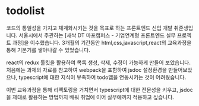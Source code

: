 # todolist

코드의 통일성을 가지고 체계화시키는 것을 목표로 하는 프론트엔드 신입 개발 취준생입니다.
서울시에서 주관하는 [새싹 DT 마포캠퍼스 - 기업연계형 프론트엔드 실무 프로젝트 과정]을 이수했습니다.
3개월의 기간동안 html,css,javascript,react의 교육과정을 통해 기본기를 쌓아나갈 수 있었습니다.

react의 redux 툴킷을 활용하여 목록 생성, 삭제, 수정이 가능하게 만들어 보았습니다.
처음에는 과제의 자료를 참고하여 webpack을 포함하여 jsdoc 설정환경을 만들어보았으나,
typescript에 대한 지식이 부족하여 todo앱을 연동시키는 것이 어려웠습니다.

이번 교육과정을 통해 리펙토링을 거치면서 typescript에 대한 전문성을 키우고,
jsdoc을 제대로 활용하는 방법까지 배워 취업에 이어 실무에까지 적용하고 싶습니다.
